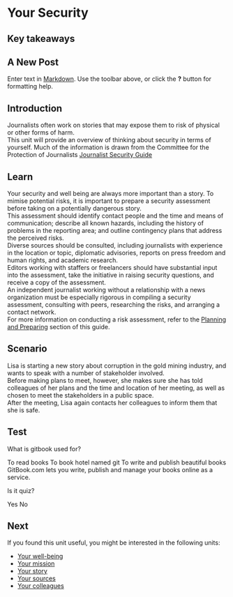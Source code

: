# Your Security
## Key takeaways
## A New Post

Enter text in [Markdown](http://daringfireball.net/projects/markdown/). Use the toolbar above, or click the **?** button for formatting help.


## Introduction
Journalists often work on stories that may expose them to risk of physical or other forms of harm.
<br>
This unit will provide an overview of thinking about security in terms of yourself. Much of the information is drawn from the Committee for the Protection of Journalists [Journalist Security Guide](https://cpj.org/reports/2012/04/journalist-security-guide.php)


## Learn
Your security and well being are always more important than a story. To mimise potential risks, it is important to prepare a security assessment before taking on a potentially dangerous story.
<br>
This assessment should identify contact people and the time and means of communication; describe all known hazards, including the history of problems in the reporting area; and outline contingency plans that address the perceived risks.
<br>
Diverse sources should be consulted, including journalists with experience in the location or topic, diplomatic advisories, reports on press freedom and human rights, and academic research.
<br>
Editors working with staffers or freelancers should have substantial input into the assessment, take the initiative in raising security questions, and receive a copy of the assessment.
<br>
An independent journalist working without a relationship with a news organization must be especially rigorous in compiling a security assessment, consulting with peers, researching the risks, and arranging a contact network.
<br>
For more information on conducting a risk assessment, refer to the [Planning and Preparing](en/topics/practice-2-planning/0-getting-started/1-intro.md) section of this guide.

## Scenario
Lisa is starting a new story about corruption in the gold mining industry, and wants to speak with a number of stakeholder involved.
<br>
Before making plans to meet, however, she makes sure she has told colleagues of her plans and the time and location of her meeting, as well as chosen to meet the stakeholders in a public space.
<br>
After the meeting, Lisa again contacts her colleagues to inform them that she is safe.

## Test
<quiz name="Gitbook Quiz">
    <question multiple>
        <p>What is gitbook used for?</p>
        <answer correct>To read books</answer>
        <answer>To book hotel named git</answer>
        <answer correct>To write and publish beautiful books</answer>
        <explanation>GitBook.com lets you write, publish and manage your books online as a service.</explanation>
    </question>
    <question>
        <p>Is it quiz?</p>
        <answer correct>Yes</answer>
        <answer>No</answer>
    </question>
</quiz>

## Next
If you found this unit useful, you might be interested in the following units:
- [Your well-being](en/topics/understand-2-security/2-your-well-being/1-intro.md)
- [Your mission](en/topics/understand-2-security/3-your-mission-hrd/1-intro.md)
- [Your story](en/topics/understand-2-security/3-your-story-journo/1-intro.md)
- [Your sources](en/topics/understand-2-security/4-your-sources-journo/1-intro.md)
- [Your colleagues](en/topics/understand-2-security/5-your-colleagues/1-intro.md)


